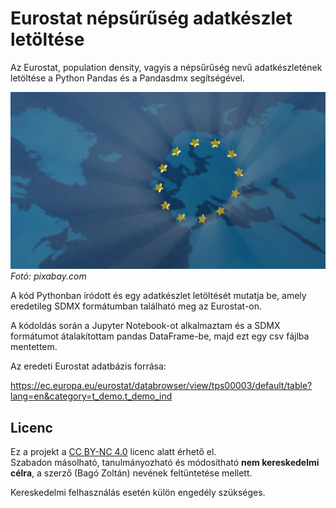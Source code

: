# Eurostat népsűrűség adatkészlet letöltése

Az Eurostat, population density, vagyis a népsűrűség nevű adatkészletének letöltése a Python Pandas és a Pandasdmx segítségével.

![eu](european_union.jpg)
*Fotó: pixabay.com*

A kód Pythonban íródott és egy adatkészlet letöltését mutatja be, amely eredetileg SDMX formátumban található meg az Eurostat-on.

A kódoldás során a Jupyter Notebook-ot alkalmaztam és a SDMX formátumot átalakítottam pandas DataFrame-be, majd ezt egy csv fájlba mentettem.

Az eredeti Eurostat adatbázis forrása: 

https://ec.europa.eu/eurostat/databrowser/view/tps00003/default/table?lang=en&category=t_demo.t_demo_ind

## Licenc

Ez a projekt a [CC BY-NC 4.0](https://creativecommons.org/licenses/by-nc/4.0/) licenc alatt érhető el.  
Szabadon másolható, tanulmányozható és módosítható **nem kereskedelmi célra**, a szerző (Bagó Zoltán) nevének feltüntetése mellett.

Kereskedelmi felhasználás esetén külön engedély szükséges.
